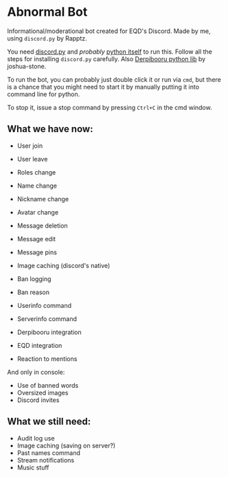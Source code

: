 # Abnormal Bot
Informational/moderational bot created for EQD's Discord. Made by me, using `discord.py` by Rapptz.

You need [discord.py](https://github.com/Rapptz/discord.py) and *probably* [python itself](https://www.python.org/downloads/) to run this.
Follow all the steps for installing `discord.py` carefully. Also [Derpibooru python lib](https://github.com/joshua-stone/DerPyBooru) by joshua-stone.

To run the bot, you can probably just double click it or run via `cmd`, but there is a chance that you might need to start it by manually putting it into command line for python.

To stop it, issue a stop command by pressing `Ctrl+C` in the cmd window.

## What we have now:
- User join
- User leave
- Roles change
- Name change
- Nickname change
- Avatar change

- Message deletion
- Message edit
- Message pins
- Image caching (discord's native)

- Ban logging
- Ban reason
- Userinfo command
- Serverinfo command

- Derpibooru integration
- EQD integration
- Reaction to mentions

And only in console:
- Use of banned words
- Oversized images
- Discord invites

## What we still need:
- Audit log use
- Image caching (saving on server?)
- Past names command
- Stream notifications
- Music stuff
